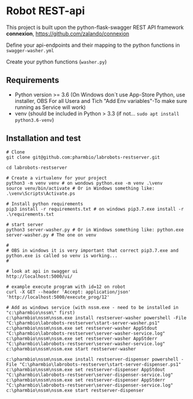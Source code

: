 # Robot REST-api
This project is built upon the python-flask-swagger REST API framework **connexion**, https://github.com/zalando/connexion

Define your api-endpoints and their mapping to the python functions in `swagger-washer.yml`

Create your python functions (`washer.py`)

## Requirements
- Python version >= 3.6 (On Windows don´t use App-Store Python, use installer, OBS For all Usera and Tich "Add Env variables"-To make sure running as Service will work)
- venv (should be included in Python > 3.3 (if not... `sudo apt install python3.6-venv`)

## Installation and test
```
# Clone
git clone git@github.com:pharmbio/labrobots-restserver.git

cd labrobots-restserver

# Create a virtualenv for your project
python3 -m venv venv # on wondows python.exe -m venv .\venv
source venv/bin/activate # Or in Windows something like: .\venv\Scripts\Activate.ps

# Install python requirements
pip3 install -r requirements.txt # on windows pip3.7.exe install -r .\requirements.txt

# start server
python3 server-washer.py # Or in Windows something like: python.exe server-washer.py # The one on venv

#
# OBS in windows it is very important that correct pip3.7.exe and python.exe is called so venv is working...
#

# look at api in swagger ui
http://localhost:5000/ui/

# example execute program with id=12 on robot
curl -X GET --header 'Accept: application/json' 'http://localhost:5000/execute_prog/12'

# Add as windows service (with nssm.exe - need to be installed in "c:\pharmbio\nssm\" first)
c:\pharmbio\nssm\nssm.exe install restserver-washer powershell -File "C:\pharmbio\labrobots-restserver\start-server-washer.ps1"
c:\pharmbio\nssm\nssm.exe set restserver-washer AppStdout "C:\pharmbio\labrobots-restserver\server-washer-service.log"
c:\pharmbio\nssm\nssm.exe set restserver-washer AppStderr "C:\pharmbio\labrobots-restserver\server-washer-service.log"
c:\pharmbio\nssm\nssm.exe start restserver-washer

c:\pharmbio\nssm\nssm.exe install restserver-dispenser powershell -File "C:\pharmbio\labrobots-restserver\start-server-dispenser.ps1"
c:\pharmbio\nssm\nssm.exe set restserver-dispenser AppStdout "C:\pharmbio\labrobots-restserver\server-dispenser-service.log"
c:\pharmbio\nssm\nssm.exe set restserver-dispenser AppStderr "C:\pharmbio\labrobots-restserver\server-dispenser-service.log"
c:\pharmbio\nssm\nssm.exe start restserver-dispenser
 
```
